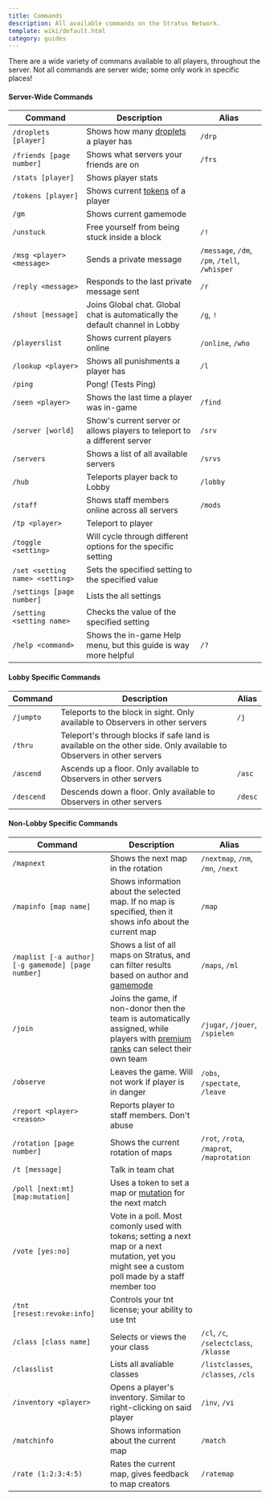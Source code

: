 ```yaml
---
title: Commands
description: All available commands on the Stratus Network.
template: wiki/default.html
category: guides
---
```


There are a wide variety of commans available to all players, throughout the server. Not all commands are server wide; some only work in specific places!

#### Server-Wide Commands

|Command|Description|Alias|
|-----|-----|-----|
|`/droplets [player]`|Shows how many [droplets](gameplay/droplets) a player has|`/drp`|
|`/friends [page number]`|Shows what servers your friends are on|`/frs`|
|`/stats [player]`|Shows player stats||
|`/tokens [player]`|Shows current [tokens](gameplay/tokens) of a player||
|`/gm`|Shows current gamemode||
|`/unstuck`|Free yourself from being stuck inside a block|`/!`|
|`/msg <player> <message>`|Sends a private message|`/message`, `/dm`, `/pm`, `/tell`, `/whisper`|
|`/reply <message>`|Responds to the last private message sent|`/r`|
|`/shout [message]`|Joins Global chat. Global chat is automatically the default channel in Lobby|`/g`, `!`|
|`/playerslist`|Shows current players online|`/online`, `/who`|
|`/lookup <player>`|Shows all punishments a player has|`/l`|
|`/ping`|Pong! (Tests Ping)||
|`/seen <player>`|Shows the last time a player was in-game|`/find`|
|`/server [world]`|Show's current server or allows players to teleport to a different server|`/srv`|
|`/servers`|Shows a list of all available servers|`/srvs`|
|`/hub`|Teleports player back to Lobby|`/lobby`|
|`/staff`|Shows staff members online across all servers|`/mods`|
|`/tp <player>`|Teleport to player||
|`/toggle <setting>`|Will cycle through different options for the specific setting||
|`/set <setting name> <setting>`|Sets the specified setting to the specified value||
|`/settings [page number]`|Lists the all settings||
|`/setting <setting name>`|Checks the value of the specified setting||
|`/help <command>`|Shows the in-game Help menu, but this guide is way more helpful|`/?`|


#### Lobby Specific Commands

|Command|Description|Alias|
|-----|-----|-----|
|`/jumpto`|Teleports to the block in sight. Only available to Observers in other servers|`/j`|
|`/thru`|Teleport's through blocks if safe land is available on the other side. Only available to Observers in other servers||
|`/ascend`|Ascends up a floor. Only available to Observers in other servers|`/asc`|
|`/descend`|Descends down a floor. Only available to Observers in other servers|`/desc`|

#### Non-Lobby Specific Commands 

|Command|Description|Alias|
|-----|-----|-----|
|`/mapnext`|Shows the next map in the rotation|`/nextmap`, `/nm`, `/mn`, `/next`|
|`/mapinfo [map name]`|Shows information about the selected map. If no map is specified, then it shows info about the current map|`/map`|
|`/maplist [-a author] [-g gamemode] [page number]`|Shows a list of all maps on Stratus, and can filter results based on author and [gamemode](https://mcresourcepile.github.io/addon-project/wiki/gamemodes)|`/maps`, `/ml`|
|`/join`|Joins the game, if non-donor then the team is automatically assigned, while players with [premium ranks](wiki/ranks) can select their own team|`/jugar`, `/jouer`, `/spielen`| 
|`/observe`|Leaves the game. Will not work if player is in danger|`/obs`, `/spectate`, `/leave`|
|`/report <player> <reason>`|Reports player to staff members. Don't abuse||
|`/rotation [page number]`|Shows the current rotation of maps|`/rot`, `/rota`, `/maprot`, `/maprotation`|
|`/t [message]`|Talk in team chat||
|`/poll [next:mt] [map:mutation]`|Uses a token to set a map or [mutation](gameplay/mutation) for the next match||
|`/vote [yes:no]`|Vote in a poll. Most comonly used with tokens; setting a next map or a next mutation, yet you might see a custom poll made by a staff member too||
|`/tnt [resest:revoke:info]`|Controls your tnt license; your ability to use tnt||
|`/class [class name]`|Selects or views the your class|`/cl`, `/c`, `/selectclass`, `/klasse`|
|`/classlist`|Lists all avaliable classes|`/listclasses`, `/classes`, `/cls`| 
|`/inventory <player>`|Opens a player's inventory. Similar to right-clicking on said player|`/inv`, `/vi`|
|`/matchinfo`|Shows information about the current map|`/match`|
|`/rate (1:2:3:4:5)`|Rates the current map, gives feedback to map creators|`/ratemap`|
